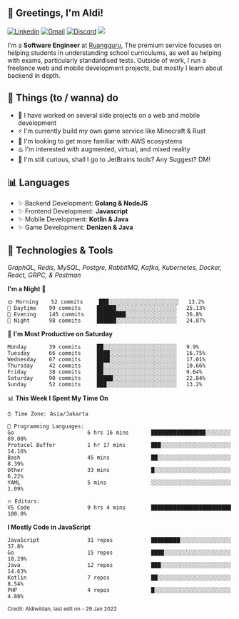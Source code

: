 <!-- Greetings -->
## 👋 Greetings, I'm Aldi!

<!-- Social Media -->
[![Linkedin](https://img.shields.io/badge/-aldiwildan-blue?style=flat&logo=Linkedin&logoColor=white)](https://www.linkedin.com/in/aldiwildan/)
[![Gmail](https://img.shields.io/badge/-aldiwild77@gmail.com-c14438?style=flat&logo=Gmail&logoColor=white)](mailto:aldiwild77@gmail.com)
[![Discord](https://img.shields.io/badge/-Chroma-5663F7?style=flat&logo=Discord&logoColor=white)](https://discord.gg/BUxraQ8)
![](https://komarev.com/ghpvc/?username=aldiwildan77&label=Visitor&color=2bbc8a)

<!-- Introduction -->
I'm a **Software Engineer** at [Ruangguru](https://ruangguru.com), The premium service focuses on helping students in understanding school curriculums, as well as helping with exams, particularly standardised tests. Outside of work, I run a freelance web and mobile development projects, but mostly I learn about backend in depth.

## 📃 Things (to / wanna) do
- 🐝 I have worked on several side projects on a web and mobile development
- ⚡ I'm currently build my own game service like Minecraft & Rust
- 🌱 I'm looking to get more familiar with AWS ecosystems
- ♨️ I'm interested with augmented, virtual, and mixed reality
- 🤔 I'm still curious, shall I go to JetBrains tools? Any Suggest? DM!

## 📊 Languages
- ✨ Backend Development: **Golang & NodeJS**
- ✨ Frontend Development: **Javascript**
- ✨ Mobile Development: **Kotlin & Java**
- ✨ Game Development: **Denizen & Java**

## 🔧 Technologies & Tools
*GraphQL, Redis, MySQL, Postgre, RabbitMQ, Kafka, Kubernetes, Docker, React, GRPC, & Postman*

<!--START_SECTION:waka-->
**I'm a Night 🦉** 

```text
🌞 Morning    52 commits     ███░░░░░░░░░░░░░░░░░░░░░░   13.2% 
🌆 Daytime    99 commits     ██████░░░░░░░░░░░░░░░░░░░   25.13% 
🌃 Evening    145 commits    █████████░░░░░░░░░░░░░░░░   36.8% 
🌙 Night      98 commits     ██████░░░░░░░░░░░░░░░░░░░   24.87%

```
📅 **I'm Most Productive on Saturday** 

```text
Monday       39 commits     ██░░░░░░░░░░░░░░░░░░░░░░░   9.9% 
Tuesday      66 commits     ████░░░░░░░░░░░░░░░░░░░░░   16.75% 
Wednesday    67 commits     ████░░░░░░░░░░░░░░░░░░░░░   17.01% 
Thursday     42 commits     ██░░░░░░░░░░░░░░░░░░░░░░░   10.66% 
Friday       38 commits     ██░░░░░░░░░░░░░░░░░░░░░░░   9.64% 
Saturday     90 commits     █████░░░░░░░░░░░░░░░░░░░░   22.84% 
Sunday       52 commits     ███░░░░░░░░░░░░░░░░░░░░░░   13.2%

```


📊 **This Week I Spent My Time On** 

```text
⌚︎ Time Zone: Asia/Jakarta

💬 Programming Languages: 
Go                       6 hrs 16 mins       █████████████████░░░░░░░░   69.08% 
Protocol Buffer          1 hr 17 mins        ███░░░░░░░░░░░░░░░░░░░░░░   14.16% 
Bash                     45 mins             ██░░░░░░░░░░░░░░░░░░░░░░░   8.39% 
Other                    33 mins             █░░░░░░░░░░░░░░░░░░░░░░░░   6.22% 
YAML                     5 mins              ░░░░░░░░░░░░░░░░░░░░░░░░░   1.09%

🔥 Editors: 
VS Code                  9 hrs 4 mins        █████████████████████████   100.0%

```

**I Mostly Code in JavaScript** 

```text
JavaScript               31 repos            █████████░░░░░░░░░░░░░░░░   37.8% 
Go                       15 repos            ████░░░░░░░░░░░░░░░░░░░░░   18.29% 
Java                     12 repos            ███░░░░░░░░░░░░░░░░░░░░░░   14.63% 
Kotlin                   7 repos             ██░░░░░░░░░░░░░░░░░░░░░░░   8.54% 
PHP                      4 repos             █░░░░░░░░░░░░░░░░░░░░░░░░   4.88%

```



<!--END_SECTION:waka-->

<sub>Credit: Aldiwildan, last edit on - 29 Jan 2022</sub>
